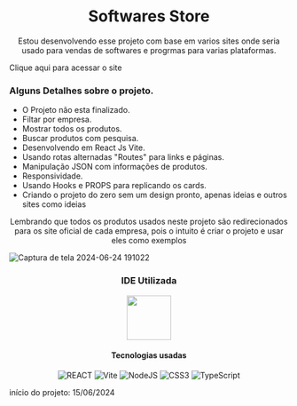 <h1 align="center"> Softwares Store </h1>

<p align="center">Estou desenvolvendo esse projeto com base em varios sites onde seria usado para vendas de softwares e progrmas para varias plataformas.</p>

<a href="https://softwares-stores.vercel.app/" target="_blank" style="text-decoration: none;">Clique aqui para acessar o site</a>

<h3>Alguns Detalhes sobre o projeto.</h3>

<ul>
    <li>O Projeto não esta finalizado.</li>
    <li>Filtar por empresa.</li>
    <li>Mostrar todos os produtos.</li>
    <li>Buscar produtos com pesquisa.</li>
    <li>Desenvolvendo em React Js Vite.</li>
    <li>Usando rotas alternadas "Routes" para links e páginas.</li>
    <li>Manipulação JSON com informações de produtos.</li>
    <li>Responsividade.</li>
    <li>Usando Hooks e PROPS para replicando os cards.</li>
    <li>Criando o projeto do zero sem um design pronto, apenas ideias e outros sites como ideias</li>
</ul>


<p align="center">Lembrando que todos os produtos usados neste projeto são redirecionados para os site oficial de cada empresa, pois o intuito é criar o projeto e usar eles como exemplos</p>

![Captura de tela 2024-06-24 191022](https://github.com/DeividsonHenrique/softwares-stores/assets/109252541/9c7e67a3-c0c0-4896-8089-56dfb9fa9541)

<h3 align="center">IDE Utilizada</h3>

<p align="center">
<img height="80" src="https://cdn.jsdelivr.net/gh/devicons/devicon@latest/icons/vscode/vscode-original-wordmark.svg">
</p>       

<h4 align="center">Tecnologias usadas</h4>

<div align="center">

![REACT](https://img.shields.io/badge/react-%2320232a.svg?style=for-the-badge&logo=react&logoColor=%2361DAFB) ![Vite](https://img.shields.io/badge/vite-%23646CFF.svg?style=for-the-badge&logo=vite&logoColor=white) ![NodeJS](https://img.shields.io/badge/node.js-6DA55F?style=for-the-badge&logo=node.js&logoColor=white) ![CSS3](https://img.shields.io/badge/css3-%231572B6.svg?style=for-the-badge&logo=css3&logoColor=white) ![TypeScript](https://img.shields.io/badge/typescript-%23007ACC.svg?style=for-the-badge&logo=typescript&logoColor=white)

</div>

<p>início do projeto: 15/06/2024</p> 